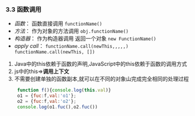 ### 3.3 函数调用
+ *函数*： 函数直接调用  `functionName()`
+ *方法*： 作为对象的方法调用 `obj.functionName()`
+ *构造器*： 作为构造器调用 返回一个对象  `new FunctionName()`
+ *apply call*：  `functionName.call(newThis,,,,,)   functionName.call(newThis, [])`
 
 
 
 
 1. Java中的this依赖于函数的声明,JavaScript中的this依赖于函数的调用方式
 2. js中的this=>**调用上下文**
 3. 不需要创建单独的函数副本,就可以在不同的对象山完成完全相同的处理过程 
      ``` javascript
       function f(){console.log(this.val)} 
       o1 = {fuc:f,val:'o1'};
       o2 = {fuc:f,val:'o2'};
       console.log(o1.fuc(),o2.fuc())
       ```
